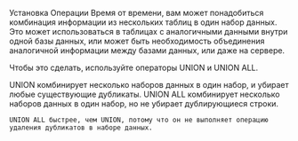 Установка Операции
Время от времени, вам может понадобиться комбинация информации из нескольких таблиц в один набор данных. Это может использоваться в таблицах с аналогичными данными внутри одной базы данных, или может быть необходимость объединения аналогичной информации между базами данных, или даже на сервере. 

Чтобы это сделать, используйте операторы UNION и UNION ALL. 

UNION комбинирует несколько наборов данных в один набор, и убирает любые существующие дубликаты.
UNION ALL комбинирует несколько наборов данных в один набор, но не убирает дублирующиеся строки.
```roomsql
UNION ALL быстрее, чем UNION, потому что он не выполняет операцию удаления дубликатов в наборе данных.
```